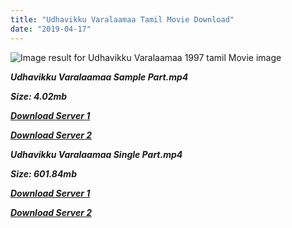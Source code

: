 ```yaml
---
title: "Udhavikku Varalaamaa Tamil Movie Download"
date: "2019-04-17"
---
```


![Image result for Udhavikku Varalaamaa 1997 tamil Movie image](https://c.saavncdn.com/085/Udhavikku-Varalaamaa-Tamil-2018-20180327190512-500x500.jpg)

**_Udhavikku Varalaamaa Sample Part.mp4_**

**_Size: 4.02mb_**

**_[Download Server 1](http://b2.wetransfer.vip/files/{001906e6a029aa7b73d4a7534ffe44de21d3d443868dbd2fabdf209edab59abd}20Actor{001906e6a029aa7b73d4a7534ffe44de21d3d443868dbd2fabdf209edab59abd}20Hits{001906e6a029aa7b73d4a7534ffe44de21d3d443868dbd2fabdf209edab59abd}20Collection/Karthik{001906e6a029aa7b73d4a7534ffe44de21d3d443868dbd2fabdf209edab59abd}20Movies{001906e6a029aa7b73d4a7534ffe44de21d3d443868dbd2fabdf209edab59abd}20Collections/Udhavikku{001906e6a029aa7b73d4a7534ffe44de21d3d443868dbd2fabdf209edab59abd}20Varalama{001906e6a029aa7b73d4a7534ffe44de21d3d443868dbd2fabdf209edab59abd}20(1998)/Udhavikku{001906e6a029aa7b73d4a7534ffe44de21d3d443868dbd2fabdf209edab59abd}20Varalama{001906e6a029aa7b73d4a7534ffe44de21d3d443868dbd2fabdf209edab59abd}20{001906e6a029aa7b73d4a7534ffe44de21d3d443868dbd2fabdf209edab59abd}20Sample{001906e6a029aa7b73d4a7534ffe44de21d3d443868dbd2fabdf209edab59abd}20HD.mp4)_**

**_[Download Server 2](http://b2.wetransfer.vip/files/{001906e6a029aa7b73d4a7534ffe44de21d3d443868dbd2fabdf209edab59abd}20Actor{001906e6a029aa7b73d4a7534ffe44de21d3d443868dbd2fabdf209edab59abd}20Hits{001906e6a029aa7b73d4a7534ffe44de21d3d443868dbd2fabdf209edab59abd}20Collection/Karthik{001906e6a029aa7b73d4a7534ffe44de21d3d443868dbd2fabdf209edab59abd}20Movies{001906e6a029aa7b73d4a7534ffe44de21d3d443868dbd2fabdf209edab59abd}20Collections/Udhavikku{001906e6a029aa7b73d4a7534ffe44de21d3d443868dbd2fabdf209edab59abd}20Varalama{001906e6a029aa7b73d4a7534ffe44de21d3d443868dbd2fabdf209edab59abd}20(1998)/Udhavikku{001906e6a029aa7b73d4a7534ffe44de21d3d443868dbd2fabdf209edab59abd}20Varalama{001906e6a029aa7b73d4a7534ffe44de21d3d443868dbd2fabdf209edab59abd}20{001906e6a029aa7b73d4a7534ffe44de21d3d443868dbd2fabdf209edab59abd}20Sample{001906e6a029aa7b73d4a7534ffe44de21d3d443868dbd2fabdf209edab59abd}20HD.mp4)_**

**_Udhavikku Varalaamaa Single Part.mp4_**

**_Size: 601.84mb_**

**_[Download Server 1](http://b2.wetransfer.vip/files/{001906e6a029aa7b73d4a7534ffe44de21d3d443868dbd2fabdf209edab59abd}20Actor{001906e6a029aa7b73d4a7534ffe44de21d3d443868dbd2fabdf209edab59abd}20Hits{001906e6a029aa7b73d4a7534ffe44de21d3d443868dbd2fabdf209edab59abd}20Collection/Karthik{001906e6a029aa7b73d4a7534ffe44de21d3d443868dbd2fabdf209edab59abd}20Movies{001906e6a029aa7b73d4a7534ffe44de21d3d443868dbd2fabdf209edab59abd}20Collections/Udhavikku{001906e6a029aa7b73d4a7534ffe44de21d3d443868dbd2fabdf209edab59abd}20Varalama{001906e6a029aa7b73d4a7534ffe44de21d3d443868dbd2fabdf209edab59abd}20(1998)/Udhavikku{001906e6a029aa7b73d4a7534ffe44de21d3d443868dbd2fabdf209edab59abd}20Varalama{001906e6a029aa7b73d4a7534ffe44de21d3d443868dbd2fabdf209edab59abd}20{001906e6a029aa7b73d4a7534ffe44de21d3d443868dbd2fabdf209edab59abd}20Single{001906e6a029aa7b73d4a7534ffe44de21d3d443868dbd2fabdf209edab59abd}20Part{001906e6a029aa7b73d4a7534ffe44de21d3d443868dbd2fabdf209edab59abd}20HD.mp4)_**

**_[Download Server 2](http://b2.wetransfer.vip/files/{001906e6a029aa7b73d4a7534ffe44de21d3d443868dbd2fabdf209edab59abd}20Actor{001906e6a029aa7b73d4a7534ffe44de21d3d443868dbd2fabdf209edab59abd}20Hits{001906e6a029aa7b73d4a7534ffe44de21d3d443868dbd2fabdf209edab59abd}20Collection/Karthik{001906e6a029aa7b73d4a7534ffe44de21d3d443868dbd2fabdf209edab59abd}20Movies{001906e6a029aa7b73d4a7534ffe44de21d3d443868dbd2fabdf209edab59abd}20Collections/Udhavikku{001906e6a029aa7b73d4a7534ffe44de21d3d443868dbd2fabdf209edab59abd}20Varalama{001906e6a029aa7b73d4a7534ffe44de21d3d443868dbd2fabdf209edab59abd}20(1998)/Udhavikku{001906e6a029aa7b73d4a7534ffe44de21d3d443868dbd2fabdf209edab59abd}20Varalama{001906e6a029aa7b73d4a7534ffe44de21d3d443868dbd2fabdf209edab59abd}20{001906e6a029aa7b73d4a7534ffe44de21d3d443868dbd2fabdf209edab59abd}20Single{001906e6a029aa7b73d4a7534ffe44de21d3d443868dbd2fabdf209edab59abd}20Part{001906e6a029aa7b73d4a7534ffe44de21d3d443868dbd2fabdf209edab59abd}20HD.mp4)_**
